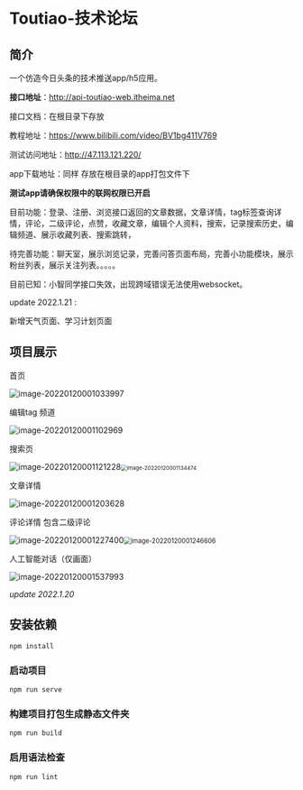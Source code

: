 # Toutiao-技术论坛

## 简介

一个仿造今日头条的技术推送app/h5应用。

**接口地址**：http://api-toutiao-web.itheima.net

接口文档：在根目录下存放

教程地址：https://www.bilibili.com/video/BV1bg411V769

测试访问地址：http://47.113.121.220/

app下载地址：同样 存放在根目录的app打包文件下

**测试app请确保权限中的联网权限已开启**

目前功能：登录、注册、浏览接口返回的文章数据，文章详情，tag标签查询详情，评论，二级评论，点赞，收藏文章，编辑个人资料，搜索，记录搜索历史，编辑频道、展示收藏列表、搜索跳转，

待完善功能：聊天室，展示浏览记录，完善问答页面布局，完善小功能模块，展示粉丝列表，展示关注列表。。。。。

目前已知：小智同学接口失效，出现跨域错误无法使用websocket。

update 2022.1.21 :

新增天气页面、学习计划页面

## 项目展示

首页

![image-20220120001033997](README.assets/image-20220120001033997.png)

编辑tag 频道

![image-20220120001102969](README.assets/image-20220120001102969.png)

搜索页

![image-20220120001121228](README.assets/image-20220120001121228.png)<img src="README.assets/image-20220120001134474.png" alt="image-20220120001134474" style="zoom:67%;" />

文章详情

![image-20220120001203628](README.assets/image-20220120001203628.png)

评论详情  包含二级评论

![image-20220120001227400](README.assets/image-20220120001227400.png)<img src="README.assets/image-20220120001246606.png" alt="image-20220120001246606" style="zoom:80%;" />

人工智能对话（仅画面）

![image-20220120001537993](README.assets/image-20220120001537993.png)

*update 2022.1.20*




## 安装依赖

```
npm install
```

### 启动项目
```
npm run serve
```

### 构建项目打包生成静态文件夹
```
npm run build
```

### 启用语法检查
```
npm run lint
```

# 
